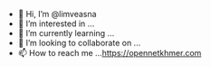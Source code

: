 - 👋 Hi, I’m @limveasna
- 👀 I’m interested in ...
- 🌱 I’m currently learning ...
- 💞️ I’m looking to collaborate on ...
- 📫 How to reach me ...https://opennetkhmer.com

<!---
limveasna/limveasna is a ✨ special ✨ repository because its `README.md` (this file) appears on your GitHub profile.
You can click the Preview link to take a look at your changes.
--->
